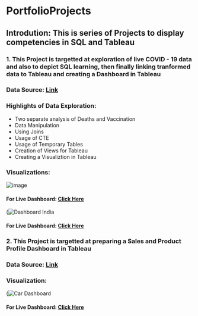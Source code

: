 # PortfolioProjects

## Introdution: This is series of Projects to display competencies in SQL and Tableau

### 1. This Project is targetted at exploration of live COVID - 19 data and also to depict SQL learning, then finally linking tranformed data to Tableau and creating a Dashboard in Tableau 

### Data Source: [Link](https://ourworldindata.org/covid-deaths)

### Highlights of Data Exploration:

* Two separate analysis of Deaths and Vaccination
* Data Manipulation
* Using Joins
* Usage of CTE
* Usage of Temporary Tables
* Creation of Views for Tableau
* Creating a Visualiztion in Tableau

### Visualizations: 

![image](https://user-images.githubusercontent.com/90097839/140092493-5343c183-922b-47db-aa72-a6a45a48b481.png)

#### For Live Dashboard:  [Click Here](https://public.tableau.com/views/Book1_16340413683010/CovidDeathData?:language=en-US&:display_count=n&:origin=viz_share_link)

(![Dashboard India](https://user-images.githubusercontent.com/90097839/145435059-4aae3092-c9c0-4210-b663-c7848b06b2c0.png)

#### For Live Dashboard:  [Click Here](https://public.tableau.com/app/profile/ameen.siddiqui/viz/Covid_India_16345797159030/DashboardIndia)


### 2. This Project is targetted at preparing a Sales and Product Profile Dashboard in Tableau

### Data Source: [Link](https://www.kaggle.com/gagandeep16/car-sales)

### Visualization:

(![Car Dashboard](https://user-images.githubusercontent.com/90097839/145439380-777edf6f-bf29-4330-8476-13205c82ee4f.png)

#### For Live Dashboard:  [Click Here](https://public.tableau.com/app/profile/ameen.siddiqui/viz/Car_Salaes_Data/CarDashboard)
